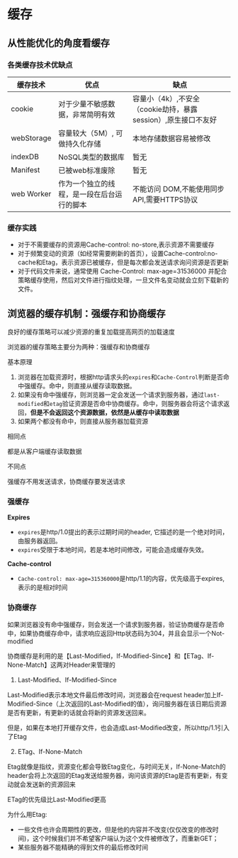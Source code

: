 # 缓存
## 从性能优化的角度看缓存
### 各类缓存技术优缺点

|缓存技术|优点|缺点|
|---|---|---|
|cookie|对于少量不敏感数据，非常简明有效|容量小（4k）,不安全（cookie劫持，暴露session）,原生接口不友好|
|webStorage|容量较大（5M）, 可做持久化存储|本地存储数据容易被修改|
|indexDB|NoSQL类型的数据库|暂无|
|Manifest|已被web标准废除|暂无|
|web Worker|作为一个独立的线程，是一段在后台运行的脚本|不能访问 DOM,不能使用同步 API,需要HTTPS协议|

### 缓存实践
* 对于不需要缓存的资源用Cache-control: no-store,表示资源不需要缓存
* 对于频繁变动的资源（如经常需要刷新的首页），设置Cache-control:no-cache和Etag，表示资源已被缓存，但是每次都会发送请求询问资源是否更新
* 对于代码文件来说，通常使用 Cache-Control: max-age=31536000 并配合策略缓存使用，然后对文件进行指纹处理，一旦文件名变动就会立刻下载新的文件。

## 浏览器的缓存机制：强缓存和协商缓存
良好的缓存策略可以减少资源的重复加载提高网页的加载速度

浏览器的缓存策略主要分为两种：强缓存和协商缓存

基本原理

1. 浏览器在加载资源时，根据http请求头的`expires`和`Cache-Control`判断是否命中强缓存。命中，则直接从缓存读取数据。
2. 如果没有命中强缓存，则浏览器一定会发送一个请求到服务器，通过`last-modified`和`etag`验证资源是否命中协商缓存。命中，则服务器会将这个请求返回，**但是不会返回这个资源数据，依然是从缓存中读取数据**
3. 如果两个都没有命中，则直接从服务器加载资源

相同点

都是从客户端缓存读取数据

不同点

强缓存不用发送请求，协商缓存要发送请求

### 强缓存
**Expires**
* `expires`是http/1.0提出的表示过期时间的header, 它描述的是一个绝对时间，由服务器返回。
* `expires`受限于本地时间，若是本地时间修改，可能会造成缓存失效。

**Cache-control**
* `Cache-control: max-age=315360000`是http/1.1的内容，优先级高于expires,表示的是相对时间

### 协商缓存
如果浏览器没有命中强缓存，则会发送一个请求到服务器，验证协商缓存是否命中，如果协商缓存命中，请求响应返回Http状态码为304，并且会显示一个Not-modified

协商缓存是利用的是【Last-Modified，If-Modified-Since】和【ETag、If-None-Match】这两对Header来管理的

1. Last-Modified、If-Modified-Since

Last-Modified表示本地文件最后修改时间，浏览器会在request header加上If-Modified-Since（上次返回的Last-Modified的值），询问服务器在该日期后资源是否有更新，有更新的话就会将新的资源发送回来。

但是，如果在本地打开缓存文件，也会造成Last-Modified改变，所以http/1.1引入了Etag

2. ETag、If-None-Match

Etag就像是指纹，资源变化都会导致Etag变化，与时间无关，If-None-Match的header会将上次返回的Etag发送给服务器，询问该资源的Etag是否有更新，有变动就会发送新的资源回来

ETag的优先级比Last-Modified更高

为什么用Etag:

* 一些文件也许会周期性的更改，但是他的内容并不改变(仅仅改变的修改时间)，这个时候我们并不希望客户端认为这个文件被修改了，而重新GET；
* 某些服务器不能精确的得到文件的最后修改时间



